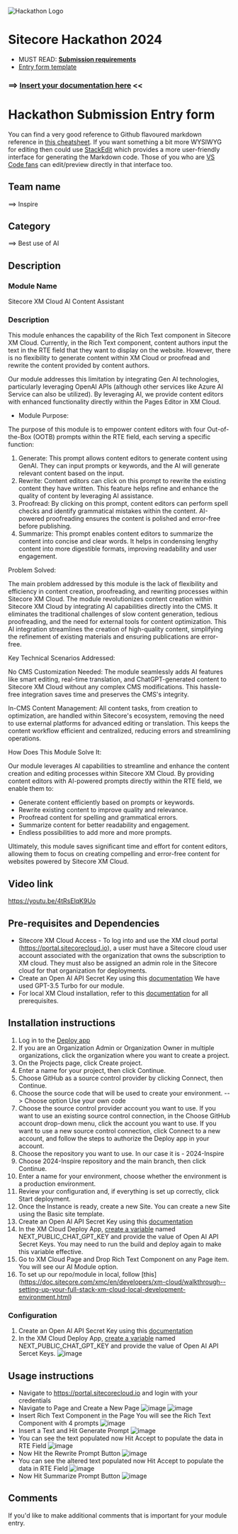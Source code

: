 ![Hackathon Logo](docs/images/hackathon.png?raw=true "Hackathon Logo")
# Sitecore Hackathon 2024

- MUST READ: **[Submission requirements](SUBMISSION_REQUIREMENTS.md)**
- [Entry form template](ENTRYFORM.md)
  
### ⟹ [Insert your documentation here](ENTRYFORM.md) <<
# Hackathon Submission Entry form

You can find a very good reference to Github flavoured markdown reference in [this cheatsheet](https://github.com/adam-p/markdown-here/wiki/Markdown-Cheatsheet). If you want something a bit more WYSIWYG for editing then could use [StackEdit](https://stackedit.io/app) which provides a more user-friendly interface for generating the Markdown code. Those of you who are [VS Code fans](https://code.visualstudio.com/docs/languages/markdown#_markdown-preview) can edit/preview directly in that interface too.

## Team name
⟹ Inspire

## Category
⟹ Best use of AI

## Description

### Module Name
Sitecore XM Cloud AI Content Assistant

### Description
This module enhances the capability of the Rich Text component in Sitecore XM Cloud. Currently, in the Rich Text component, content authors input the text in the RTE field that they want to display on the website. However, there is no flexibility to generate content within XM Cloud or proofread and rewrite the content provided by content authors.

Our module addresses this limitation by integrating Gen AI technologies, particularly leveraging OpenAI APIs (although other services like Azure AI Service can also be utilized). By leveraging AI, we provide content editors with enhanced functionality directly within the Pages Editor in XM Cloud.

  - Module Purpose:
    
The purpose of this module is to empower content editors with four Out-of-the-Box (OOTB) prompts within the RTE field, each serving a specific function:

1. Generate: This prompt allows content editors to generate content using GenAI. They can input prompts or keywords, and the AI will generate relevant content based on the input.
2. Rewrite: Content editors can click on this prompt to rewrite the existing content they have written. This feature helps refine and enhance the quality of content by leveraging AI assistance.
3. Proofread: By clicking on this prompt, content editors can perform spell checks and identify grammatical mistakes within the content. AI-powered proofreading ensures the content is polished and error-free before publishing.
4. Summarize: This prompt enables content editors to summarize the content into concise and clear words. It helps in condensing lengthy content into more digestible formats, improving readability and user engagement.

Problem Solved: 

The main problem addressed by this module is the lack of flexibility and efficiency in content creation, proofreading, and rewriting processes within Sitecore XM Cloud. The module revolutionizes content creation within Sitecore XM Cloud by integrating AI capabilities directly into the CMS. It eliminates the traditional challenges of slow content generation, tedious proofreading, and the need for external tools for content optimization. This AI integration streamlines the creation of high-quality content, simplifying the refinement of existing materials and ensuring publications are error-free.

Key Technical Scenarios Addressed:

No CMS Customization Needed: The module seamlessly adds AI features like smart editing, real-time translation, and ChatGPT-generated content to Sitecore XM Cloud without any complex CMS modifications. This hassle-free integration saves time and preserves the CMS's integrity.

In-CMS Content Management: All content tasks, from creation to optimization, are handled within Sitecore's ecosystem, removing the need to use external platforms for advanced editing or translation. This keeps the content workflow efficient and centralized, reducing errors and streamlining operations.

How Does This Module Solve It: 

Our module leverages AI capabilities to streamline and enhance the content creation and editing processes within Sitecore XM Cloud. By providing content editors with AI-powered prompts directly within the RTE field, we enable them to:
- Generate content efficiently based on prompts or keywords.
- Rewrite existing content to improve quality and relevance.
- Proofread content for spelling and grammatical errors.
- Summarize content for better readability and engagement.
- Endless possibilities to add more and more prompts.

Ultimately, this module saves significant time and effort for content editors, allowing them to focus on creating compelling and error-free content for websites powered by Sitecore XM Cloud.

## Video link
https://youtu.be/4tRsElqK9Uo


## Pre-requisites and Dependencies

- Sitecore XM Cloud Access - To log into and use the XM cloud portal (https://portal.sitecorecloud.io), a user must have a Sitecore cloud user account associated with the organization that owns the subscription to XM cloud. They must also be assigned an admin role in the Sitecore cloud for that organization for deployments.
- Create an Open AI API Secret Key using this [documentation](https://gptforwork.com/help/gpt-for-docs/setup/create-openai-api-key) We have used GPT-3.5 Turbo for our module.
- For local XM Cloud installation, refer to this [documentation](https://doc.sitecore.com/xmc/en/developers/xm-cloud/walkthrough--setting-up-your-full-stack-xm-cloud-local-development-environment.html) for all prerequisites.  

## Installation instructions 
1. Log in to the [Deploy app](https://deploy.sitecorecloud.io/)
2. If you are an Organization Admin or Organization Owner in multiple organizations, click the organization where you want to create a project.
3. On the Projects page, click Create project.
4. Enter a name for your project, then click Continue.
5. Choose GitHub as a source control provider by clicking Connect, then Continue.
6. Choose the source code that will be used to create your environment. --> Choose option Use your own code
7. Choose the source control provider account you want to use. If you want to use an existing source control connection, in the Choose GitHub account drop-down menu, click the account you want to use. If you want to use a new source control connection, click Connect to a new account, and follow the steps to authorize the Deploy app in your account.
8. Choose the repository you want to use. In our case it is -  2024-Inspire
9. Choose 2024-Inspire repository and the main branch, then click Continue.
10. Enter a name for your environment, choose whether the environment is a production environment.
11. Review your configuration and, if everything is set up correctly, click Start deployment.
12. Once the Instance is ready, create a new Site. You can create a new Site using the Basic site template.
16. Create an Open AI API Secret Key using this [documentation](https://gptforwork.com/help/gpt-for-docs/setup/create-openai-api-key)
17. In the XM Cloud Deploy App, [create a variable](https://doc.sitecore.com/xmc/en/developers/xm-cloud/environment-variables.html) named NEXT_PUBLIC_CHAT_GPT_KEY and provide the value of Open AI API Secret Keys. You may need to run the build and deploy again to make this variable effective.
18. Go to XM Cloud Page and Drop Rich Text Component on any Page item. You will see our AI Module option.
19. To set up our repo/module in local, follow [this] (https://doc.sitecore.com/xmc/en/developers/xm-cloud/walkthrough--setting-up-your-full-stack-xm-cloud-local-development-environment.html)  

### Configuration
1. Create an Open AI API Secret Key using this [documentation](https://gptforwork.com/help/gpt-for-docs/setup/create-openai-api-key)  
2. In the XM Cloud Deploy App, [create a variable](https://doc.sitecore.com/xmc/en/developers/xm-cloud/environment-variables.html) named NEXT_PUBLIC_CHAT_GPT_KEY and provide the value of Open AI API Sercet Keys.
![image](https://github.com/Sitecore-Hackathon/2024-Inspire/assets/36916946/e8663f3b-0c57-4312-ae87-fb76f0611ee9)



## Usage instructions
- Navigate to https://portal.sitecorecloud.io and login with your credentials
- Navigate to Page and Create a New Page
![image](https://github.com/Sitecore-Hackathon/2024-Inspire/assets/36916946/5a0c2a4f-a379-419d-b6cb-86d9ce63cea4)
![image](https://github.com/Sitecore-Hackathon/2024-Inspire/assets/36916946/48eab51e-2fe3-438f-bd29-c0c0d3a6a758)
- Insert Rich Text Component in the Page You will see the Rich Text Component with 4 prompts
![image](https://github.com/Sitecore-Hackathon/2024-Inspire/assets/36916946/34fa0daf-548a-474b-9f96-cecaec4ee23d)
- Insert a Text and Hit Generate Prompt
![image](https://github.com/Sitecore-Hackathon/2024-Inspire/assets/36916946/3c0c1757-339e-4e25-90af-6c920203b13a)
- You can see the text populated now Hit Accept to populate the data in RTE Field
![image](https://github.com/Sitecore-Hackathon/2024-Inspire/assets/36916946/d138c4fe-66c9-44da-a10a-0dcf5cc470a0)
- Now Hit the Rewrite Prompt Button
![image](https://github.com/Sitecore-Hackathon/2024-Inspire/assets/36916946/f87d6676-1219-41ac-ad17-e614cdc20ad5)
- You can see the altered text populated now Hit Accept to populate the data in RTE Field
![image](https://github.com/Sitecore-Hackathon/2024-Inspire/assets/36916946/afbb6c96-348b-4954-9212-be38a2fc7f4c)
- Now Hit Summarize Prompt Button
![image](https://github.com/Sitecore-Hackathon/2024-Inspire/assets/36916946/7ed7d744-d28c-4952-b1b3-7766464709d2)









## Comments
If you'd like to make additional comments that is important for your module entry.

